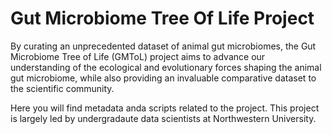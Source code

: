 # Gut Microbiome Tree Of Life Project

By curating an unprecedented dataset of animal gut microbiomes, the Gut Microbiome Tree of Life (GMToL) project aims to advance our understanding of the ecological and evolutionary forces shaping the animal gut microbiome, while also providing an invaluable comparative dataset to the scientific community.

Here you will find metadata anda scripts related to the project. 
This project is largely led by undergradaute data scientists at Northwestern University.
